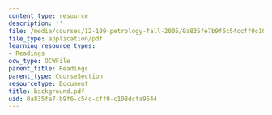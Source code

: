 ```yaml
---
content_type: resource
description: ''
file: /media/courses/12-109-petrology-fall-2005/0a835fe7b9f6c54ccff0c108dcfa9544_background.pdf
file_type: application/pdf
learning_resource_types:
- Readings
ocw_type: OCWFile
parent_title: Readings
parent_type: CourseSection
resourcetype: Document
title: background.pdf
uid: 0a835fe7-b9f6-c54c-cff0-c108dcfa9544
---
```

